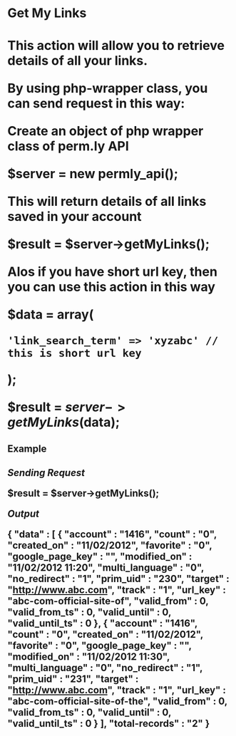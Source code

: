 <H1>Get My Links<H1>

This action will allow you to retrieve details of all your links.

By using php-wrapper class, you can send request in this way:

Create an object of php wrapper class of perm.ly API

$server = new permly_api(); 

This will return details of all links saved in your account

$result = $server->getMyLinks();

Alos if you have short url key, then you can use this action in this way

$data = array(

	'link_search_term' => 'xyzabc' // this is short url key
	
);

$result = $server->getMyLinks($data);

<H2>Example<H2>

<I>Sending Request</I>

$result = $server->getMyLinks();

<I>Output</I>

{ "data" : [ { "account" : "1416",
        "count" : "0",
        "created_on" : "11/02/2012",
        "favorite" : "0",
        "google_page_key" : "",
        "modified_on" : "11/02/2012 11:20",
        "multi_language" : "0",
        "no_redirect" : "1",
        "prim_uid" : "230",
        "target" : "http://www.abc.com",
        "track" : "1",
        "url_key" : "abc-com-official-site-of",
        "valid_from" : 0,
        "valid_from_ts" : 0,
        "valid_until" : 0,
        "valid_until_ts" : 0
      },
      { "account" : "1416",
        "count" : "0",
        "created_on" : "11/02/2012",
        "favorite" : "0",
        "google_page_key" : "",
        "modified_on" : "11/02/2012 11:30",
        "multi_language" : "0",
        "no_redirect" : "1",
        "prim_uid" : "231",
        "target" : "http://www.abc.com",
        "track" : "1",
        "url_key" : "abc-com-official-site-of-the",
        "valid_from" : 0,
        "valid_from_ts" : 0,
        "valid_until" : 0,
        "valid_until_ts" : 0
      }
    ],
  "total-records" : "2"
}